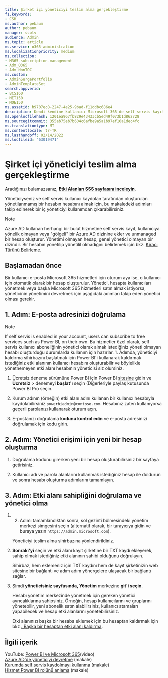 ```yaml
---
title: Şirket içi yöneticiyi teslim alma gerçekleştirme
f1.keywords:
- CSH
ms.author: pebaum
author: pebaum
manager: scotv
audience: Admin
ms.topic: article
ms.service: o365-administration
ms.localizationpriority: medium
ms.collection:
- M365-subscription-management
- Adm_O365
- Adm_NonTOC
ms.custom:
- AdminSurgePortfolio
- AdminTemplateSet
search.appverid:
- BCS160
- MET150
- MOE150
ms.assetid: b9707ec8-2247-4e25-9bad-f11ddbc686e4
description: Kendi kendine kullanıcı Microsoft 365'de self servis kayıt tarafından oluşturulan, yöneticisi olmayan bir hesabın hesabını almak için e-posta ve etki alanı sahipliğinizi doğrulamayı Microsoft 365.
ms.openlocfilehash: 1201ea967fb829e43433cb5ed49f073b1d862728
ms.sourcegitcommit: 355ab75eb7b604c6afbe9a5a1b97ef16a1dec4fc
ms.translationtype: MT
ms.contentlocale: tr-TR
ms.lasthandoff: 02/14/2022
ms.locfileid: "63019471"
---
```

# <a name="perform-an-internal-admin-takeover"></a>Şirket içi yöneticiyi teslim alma gerçekleştirme

 Aradığınızı bulamazsanız, **[Etki Alanları SSS sayfasını inceleyin](../setup/domains-faq.yml)**.

Yöneticiyseniz ve self servis kullanıcı kaydolan tarafından oluşturulan yönetilanmamış bir hesabın hesabını almak için, bu makaledeki adımları takip edinerek bir iç yöneticiyi kullanımdan çıkarabilirsiniz.

> [!NOTE]
> Azure AD kullanan herhangi bir bulut hizmetine self servis kayıt, kullanıcıya yönelik olmayan veya "gölgeli" bir Azure AD dizinine ekler ve unmanaged bir hesap oluşturur. Yönetimi olmayan hesap, genel yönetici olmayan bir dizindir. Bir hesabın yönetilip yönetilil olmadığını belirlemek için bkz. [Kiracı Türünü Belirleme](/power-platform/admin/powerapps-gdpr-dsr-guide-systemlogs#determining-tenant-type). 
  
## <a name="before-you-begin"></a>Başlamadan önce

Bir kullanıcı e-posta Microsoft 365 hizmetleri için oturum aya ise, o kullanıcı için otomatik olarak bir hesap oluşturulur. Yönetici, hesapta kullanıcıları yönetmek veya başka Microsoft 365 hizmetleri satın almak istiyorsa, yöneticinin yönetimini devretmek için aşağıdaki adımları takip eden yönetici olması gerekir.

## <a name="step-1-verify-your-email-address"></a>1. Adım: E-posta adresinizi doğrulama

> [!NOTE]
> If self servis is enabled in your account, users can subscribe to free services such as Power BI, on their own. Bu hizmetler özel olarak, self servis kullanıcı aboneliğinin yönetici olarak almak istediğiniz yöneti olmayan hesabı oluşturduğu durumlarda kullanım için hazırlar. 1. Adımda, yöneticiyi kaldırma sihirbazını başlatmak için Power BI'i kullanarak kaldırmak istediğiniz etki alanının kullanıcı hesabını oluşturabilir ve böylelikle yönetnemeyen etki alanı hesabının yöneticisi siz olursiniz.

1. Ücretsiz deneme sürümüne Power BI için Power BI [sitesine](https://powerbi.com) gidin ve **Ücretsiz** >  denemeyi **başlat'ı** seçin (Diğerleriyle paylaş kutusunda Power BI Pro seçin. 

2. Kurum adının (örneğin) etki alanı adını kullanan bir kullanıcı hesabıyla kaydolabilirsiniz `powerbiadmin@contoso.com`. Hesabınız zaten kullanıyorsa geçerli parolanızı kullanarak oturum açın.

3. E-postanızı doğrulama **kodunu kontrol edin** ve e-posta adresinizi doğrulamak için kodu girin.

## <a name="step-2-create-a-new-account-for-admin-access"></a>2. Adım: Yönetici erişimi için yeni bir hesap oluşturma

1. Doğrulama kodunu girerken yeni bir hesap oluşturabilirsiniz bir sayfaya getirisiniz.

2. Kullanıcı adı ve parola alanlarını kullanmak istediğiniz hesap ile doldurun ve sonra hesabı oluşturma adımlarını tamamlayın.

## <a name="step-3-verify-domain-ownership-and-become-the-admin"></a>3. Adım: Etki alanı sahipliğini doğrulama ve yönetici olma

1. 2. Adımı tamamlandıktan sonra, sol gezinti bölmesindeki yönetim merkezi simgesini seçin (alternatif olarak, bir tarayıcıya gidin ve buraya yazın `https://admin.microsoft.com`).

    Yöneticiyi teslim alma sihirbazına yönlendirildiniz.

2. **Sonraki'yi** seçin ve etki alanı kayıt şirketine bir TXT kaydı ekleyerek, sahip olmak istediğiniz etki alanının sahibi olduğunu doğrulayın.

    Sihirbaz, hem eklemeniz için TXT kaydını hem de kayıt şirketinizin web sitesine bir bağlantı ve adım adım yönergelere ulaşacak bir bağlantı sağlar.

3. Şimdi **yöneticisiniz sayfasında, Yönetim** merkezine **git'i seçin**.

    Hesabı yönetim merkezinde yönetmek için gereken yönetici ayrıcalıklarına sahipsiniz. Örneğin, hesap kullanıcılarını ve gruplarını yönetebilir, yeni abonelik satın alabilirsiniz, kullanıcı atamaları yapabilecek ve hesap etki alanlarını yönetebilirsiniz.

    Etki alanınızı başka bir hesaba eklemek için bu hesaptan kaldırmak için bkz [. Başka bir hesaptan etki alanı kaldırma](remove-a-domain-from-another-account.md).
  
## <a name="related-content"></a>İlgili içerik

YouTube: [Power BI ve Microsoft 365](https://www.youtube.com/watch?v=xt5EsrQBZZk)(video)\
[Azure AD'de yöneticiyi devretme](/azure/active-directory/users-groups-roles/domains-admin-takeover) (makale)\
[Kurumda self servis kaydolmayı kullanma](self-service-sign-up.md) (makale)\
[Hizmet Power BI rolünü anlama](/power-bi/service-admin-role) (makale)